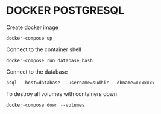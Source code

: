 # DOCKER POSTGRESQL

Create docker image

```
docker-compose up
```

Connect to the container shell

```
docker-compose run database bash
```

Connect to the database

```
psql --host=database --username=sudhir --dbname=xxxxxxx
```

To destroy all volumes with containers down

```
docker-compose down --volumes
```
